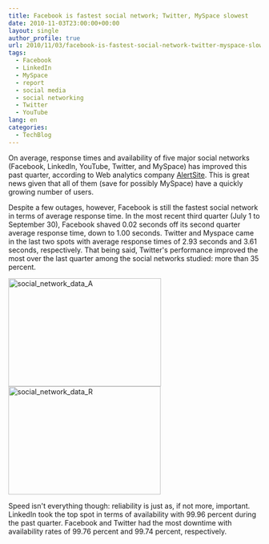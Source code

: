 ```yaml
---
title: Facebook is fastest social network; Twitter, MySpace slowest
date: 2010-11-03T23:00:00+00:00
layout: single
author_profile: true
url: 2010/11/03/facebook-is-fastest-social-network-twitter-myspace-slowest/
tags:
  - Facebook
  - LinkedIn
  - MySpace
  - report
  - social media
  - social networking
  - Twitter
  - YouTube
lang: en
categories: 
  - TechBlog
---
```

On average, response times and availability of five major social networks (Facebook, LinkedIn, YouTube, Twitter, and MySpace) has improved this past quarter, according to Web analytics company [AlertSite](http://blog.alertsite.com/2010/10/facebook-is-fastest-social-network-for-second-consecutive-quarter/). This is great news given that all of them (save for possibly MySpace) have a quickly growing number of users. 

Despite a few outages, however, Facebook is still the fastest social network in terms of average response time. In the most recent third quarter (July 1 to September 30), Facebook shaved 0.02 seconds off its second quarter average response time, down to 1.00 seconds. Twitter and Myspace came in the last two spots with average response times of 2.93 seconds and 3.61 seconds, respectively. That being said, Twitter's performance improved the most over the last quarter among the social networks studied: more than 35 percent.

[<img title="social_network_data_A" border="0" alt="social_network_data_A" src="http://lh5.ggpht.com/_vaUVXcmC3OI/TNHiMD9DaFI/AAAAAAAADBY/LKg-L-AItCo/social_network_data_A_thumb%5B1%5D.jpg?imgmax=800" width="305" height="216" />](http://lh4.ggpht.com/_vaUVXcmC3OI/TNHiCKLiL_I/AAAAAAAADBU/cJe-fFXCF6U/s1600-h/social_network_data_A%5B3%5D.jpg)[<img title="social_network_data_R" border="0" alt="social_network_data_R" src="http://lh4.ggpht.com/_vaUVXcmC3OI/TNHic8bX8sI/AAAAAAAADBg/Y9ZeJ6R2TlY/social_network_data_R_thumb.jpg?imgmax=800" width="304" height="216" />](http://lh5.ggpht.com/_vaUVXcmC3OI/TNHiUpRZvtI/AAAAAAAADBc/U2naG4tpzcE/s1600-h/social_network_data_R%5B2%5D.jpg)

Speed isn't everything though: reliability is just as, if not more, important. LinkedIn took the top spot in terms of availability with 99.96 percent during the past quarter. Facebook and Twitter had the most downtime with availability rates of 99.76 percent and 99.74 percent, respectively.